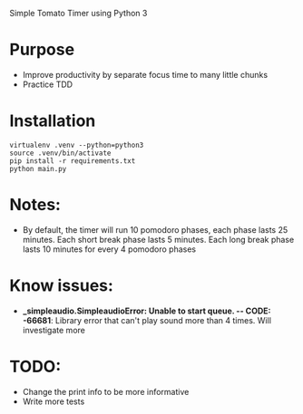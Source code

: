 Simple Tomato Timer using Python 3

# Purpose

- Improve productivity by separate focus time to many little chunks
- Practice TDD

# Installation

```
virtualenv .venv --python=python3
source .venv/bin/activate
pip install -r requirements.txt
python main.py
```

# Notes:

- By default, the timer will run 10 pomodoro phases, each phase lasts 25 minutes. Each short break phase lasts 5 minutes. Each long break phase lasts 10 minutes for every 4 pomodoro phases

# Know issues:

- <b>_simpleaudio.SimpleaudioError: Unable to start queue. -- CODE: -66681</b>: Library error that can't play sound more than 4 times. Will investigate more

# TODO:

- Change the print info to be more informative
- Write more tests
